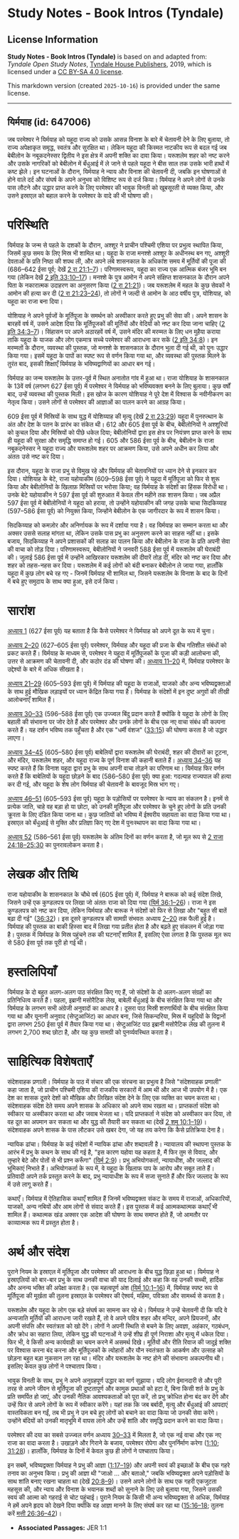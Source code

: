 # Study Notes - Book Intros (Tyndale)

## License Information

**Study Notes - Book Intros (Tyndale)** is based on and adapted from: _Tyndale Open Study Notes_, [Tyndale House Publishers](https://tyndaleopenresources.com/), 2019, which is licensed under a [CC BY-SA 4.0 license](https://creativecommons.org/licenses/by-sa/4.0/legalcode.en).

This markdown version (created `2025-10-16`) is provided under the same license.



--------------------------------

## यिर्मयाह (id: 647006)

जब परमेश्वर ने यिर्मयाह को यहूदा राज्य को उसके आसन्न विनाश के बारे में चेतावनी देने के लिए बुलाया, तो राज्य अपेक्षाकृत समृद्ध, स्वतंत्र और सुरक्षित था। लेकिन यहूदा की किस्मत नाटकीय रूप से बदल गई जब बेबीलोन के नबूकदनेस्सर द्वितीय ने इस क्षेत्र में अपनी शक्ति का दावा किया। यरूशलेम शहर को नष्ट करने और उसके नागरिकों को बेबीलोन में बँधुआई में ले जाने से पहले यहूदा ने बीस साल तक उसके भारी हाथों में कष्ट झेले। इन घटनाओं के दौरान, यिर्मयाह ने न्याय और विनाश की चेतावनी दी, जबकि इन घोषणाओं से होने वाले दर्द और संघर्ष के अपने अनुभव को विशिष्ट रूप से दर्ज किया। यिर्मयाह ने अपने लोगों से उनके पास लौटने और उद्धार प्राप्त करने के लिए परमेश्वर की भावुक विनती को खूबसूरती से व्यक्त किया, और उसने इस्राएल को बहाल करने के परमेश्वर के वादे की भी घोषणा की।

परिस्थिति
=========

यिर्मयाह के जन्म से पहले के दशकों के दौरान, अश्शूर ने प्राचीन पश्चिमी एशिया पर प्रभुत्व स्थापित किया, जिसमें कुछ समय के लिए मिस्र भी शामिल था। यहूदा के राजा मनश्शे अश्शूर के अधीनस्थ बन गए, अश्शूरी देवताओं के प्रति निष्ठा की शपथ ली, और अपने लंबे शासनकाल के अधिकांश समय में मूर्तियों की पूजा की (686–642 ईसा पूर्व; देखें [2 रा 21:1–7](https://ref.ly/2Kgs21:1-2Kgs21:7))। परिणामस्वरूप, यहूदा का राज्य एक आत्मिक बंजर भूमि बन गया (लेकिन देखें [2 इति 33:10–17](https://ref.ly/2Chr33:10-2Chr33:17))। मनश्शे के पुत्र आमोन ने अपने संक्षिप्त शासनकाल के दौरान अपने पिता के नकारात्मक उदाहरण का अनुसरण किया ([2 रा 21:21](https://ref.ly/2Kgs21:21))। जब यरूशलेम में महल के कुछ सेवकों ने आमोन की हत्या कर दी ([2 रा 21:23–24](https://ref.ly/2Kgs21:23-2Kgs21:24)), तो लोगों ने जल्दी से आमोन के आठ वर्षीय पुत्र, योशियाह, को यहूदा का राजा बना दिया।

योशियाह ने अपने पूर्वजों के मूर्तिपूजा के समर्थन को अस्वीकार करते हुए प्रभु की सेवा की। अपने शासन के बारहवें वर्ष में, उसने आदेश दिया कि मूर्तिपूजकों की मूर्तियों और वेदियों को नष्ट कर दिया जाना चाहिए ([2 इति 34:3–7](https://ref.ly/2Chr34:3-2Chr34:7))। सिंहासन पर अपने अठारहवें वर्ष में, उसने मंदिर की मरम्मत के लिए धन मुहैया कराया ताकि यहूदा के याजक और लोग एकमात्र सच्चे परमेश्वर की आराधना कर सकें ([2 इति 34:8](https://ref.ly/2Chr34:8))। इन मरम्मतों के दौरान, व्यवस्था की पुस्तक, जो मनश्शे के शासनकाल के दौरान भुला दी गई थी, को पुनः उद्धार किया गया। इसमें यहूदा के पापों का स्पष्ट रूप से वर्णन किया गया था, और व्यवस्था की पुस्तक मिलने के तुरंत बाद, इसकी शिक्षाएँ यिर्मयाह के भविष्यद्वाणियों का आधार बन गई।

यिर्मयाह का जन्म यरूशलेम के उत्तर\-पूर्व में स्थित अनातोत गांव में हुआ था। राजा योशियाह के शासनकाल के 13वें वर्ष (लगभग 627 ईसा पूर्व) में परमेश्वर ने यिर्मयाह को भविष्यवक्ता बनने के लिए बुलाया। कुछ वर्षों बाद, उन्हें व्यवस्था की पुस्तक मिली। इस खोज के कारण योशियाह ने पूरे देश में विश्वास के नवीनीकरण का नेतृत्व किया। उसने लोगों से परमेश्वर की आज्ञाओं का पालन करने का आग्रह किया।

609 ईसा पूर्व में मिस्रियों के साथ युद्ध में योशिय्याह की मृत्यु (देखें [2 रा 23:29](https://ref.ly/2Kgs23:29)) यहूदा में पुनरुत्थान के अंत और देश के पतन के प्रारंभ का संकेत थी। 612 और 605 ईसा पूर्व के बीच, बेबीलोनियों ने अश्शूरियों को कुचल दिया और मिस्रियों को पीछे धकेल दिया; बेबीलोनियों द्वारा इस क्षेत्र पर नियंत्रण प्राप्त करने के साथ ही यहूदा की सुरक्षा और समृद्धि समाप्त हो गई। 605 और 586 ईसा पूर्व के बीच, बेबीलोन के राजा नबूकदनेस्सर ने यहूदा राज्य और यरूशलेम शहर पर आक्रमण किया, उसे अपने अधीन कर लिया और अंततः उसे नष्ट कर दिया।

इस दौरान, यहूदा के राजा प्रभु से विमुख रहे और यिर्मयाह की चेतावनियों पर ध्यान देने से इनकार कर दिया। योशियाह के बेटे, राजा यहोयाकीम (609–598 ईसा पूर्व) ने यहूदा में मूर्तिपूजा को फिर से शुरू किया और बेबीलोनियों के खिलाफ़ मिस्रियों पर भरोसा किया; वह यिर्मयाह के संदेशों का हिंसक विरोधी था। उनके बेटे यहोयाकीन ने 597 ईसा पूर्व की शुरुआत में केवल तीन महीने तक शासन किया। जब अप्रैल 597 ईसा पूर्व में बेबीलोनियों ने यहूदा को हराया, तो उन्होंने यहोयाकीन की जगह उसके चाचा सिदकिय्याह (597–586 ईसा पूर्व) को नियुक्त किया, जिन्होंने बेबीलोन के एक जागीरदार के रूप में शासन किया।

सिदकिय्याह को कमज़ोर और अनिर्णायक के रूप में दर्शाया गया है। वह यिर्मयाह का सम्मान करता था और अक्सर उससे सलाह मांगता था, लेकिन उसके पास प्रभु का अनुसरण करने का साहस नहीं था। इसके बजाय, सिदकिय्याह ने अपने प्रशासकों की सलाह का पालन किया और बेबीलोन के राजा के प्रति अपनी सेवा की वाचा को तोड़ दिया। परिणामस्वरूप, बेबीलोनियों ने जनवरी 588 ईसा पूर्व में यरूशलेम की घेराबंदी की। जुलाई 586 ईसा पूर्व में उन्होंने आखिरकार यरूशलेम की दीवारें तोड़ दीं, मंदिर को नष्ट कर दिया और शहर को तहस\-नहस कर दिया। यरूशलेम में कई लोगों को बंदी बनाकर बेबीलोन ले जाया गया, हालाँकि यहूदा में कुछ लोग बचे रह गए \- जिनमें यिर्मयाह भी शामिल था, जिसने यरूशलेम के विनाश के बाद के दिनों में बचे हुए समुदाय के साथ क्या हुआ, इसे दर्ज किया।

सारांश
======

[अध्याय 1](https://ref.ly/Jer1:1-Jer1:19) (627 ईसा पूर्व) यह बताता है कि कैसे परमेश्वर ने यिर्मयाह को अपने दूत के रूप में चुना।

[अध्याय 2–20](https://ref.ly/Jer2:1-Jer20:18) (627–605 ईसा पूर्व) परमेश्वर, यिर्मयाह और यहूदा की प्रजा के बीच गतिशील संबंधों को प्रकट करते हैं। यिर्मयाह के माध्यम से, परमेश्वर ने यहूदा में मूर्तिपूजकों के पूजा की कड़ी आलोचना की, उत्तर से आक्रमण की चेतावनी दी, और कठोर दंड की घोषणा की। [अध्याय 11–20](https://ref.ly/Jer11:1-Jer20:18) में, यिर्मयाह परमेश्वर के उद्देश्यों के बारे में अधिक सीखता है।

[अध्याय 21–29](https://ref.ly/Jer21:1-Jer29:32) (605–593 ईसा पूर्व) में यिर्मयाह की यहूदा के राजाओं, याजको और अन्य भविष्यद्वक्ताओं के साथ हुई मौखिक लड़ाइयों पर ध्यान केंद्रित किया गया है। यिर्मयाह के संदेशों में इन दुष्ट अगुवों की तीखी आलोचनाएँ शामिल हैं।

[अध्याय 30–33](https://ref.ly/Jer30:1-Jer33:26) (596–588 ईसा पूर्व) एक उज्ज्वल बिंदु प्रदान करते हैं क्योंकि वे यहूदा के लोगों के लिए बहाली की संभावना पर जोर देते हैं और परमेश्वर और उनके लोगों के बीच एक नए वाचा संबंध की कल्पना करते हैं। यह दर्शन भविष्य तक पहुँचता है और एक "धर्मी वंशज" ([33:15](https://ref.ly/Jer33:15)) की घोषणा करता है जो उद्धार लाएगा।

[अध्याय 34–45](https://ref.ly/Jer34:1-Jer45:5) (605–580 ईसा पूर्व) बाबेलियों द्वारा यरूशलेम की घेराबंदी, शहर की दीवारों का टूटना, और मंदिर, यरूशलेम शहर, और यहूदा राज्य के पूर्ण विनाश की कहानी बताते हैं। [अध्याय 34–36](https://ref.ly/Jer34:1-Jer36:32) यह स्पष्ट करते हैं कि विनाश यहूदा द्वारा प्रभु के साथ अपनी वाचा तोड़ने का परिणाम था। यिर्मयाह फिर वर्णन करते हैं कि बाबेलियों के यहूदा छोड़ने के बाद (586–580 ईसा पूर्व) क्या हुआ: गदल्याह राज्यपाल की हत्या कर दी गई, और यहूदा के शेष लोग यिर्मयाह की चेतावनी के बावजूद मिस्र भाग गए।

[अध्याय 46–51](https://ref.ly/Jer46:1-Jer51:64) (605–593 ईसा पूर्व) यहूदा के पड़ोसियों पर परमेश्वर के न्याय का संकलन है। इनमें से प्रत्येक जाति, चाहे वह बड़ा हो या छोटा, को उनकी मूर्तिपूजा और परमेश्वर के चुने हुए लोगों के प्रति उनकी क्रूरता के लिए दंडित किया जाना था। कुछ जातियों को भविष्य में ईश्वरीय सहायता का वादा किया गया था। इस्राएल को बँधुआई से मुक्ति और प्रतिज्ञा किए गए देश में पुनःस्थापन का वादा किया गया था।

[अध्याय 52](https://ref.ly/Jer52:1-Jer52:34) (586–561 ईसा पूर्व) यरूशलेम के अंतिम दिनों का वर्णन करता है, जो मूल रूप से [2 राजा 24:18–25:30](https://ref.ly/2Kgs24:18-2Kgs25:30) का पुनरावलोकन करता है।

लेखक और तिथि
============

राजा यहोयाकीम के शासनकाल के चौथे वर्ष (605 ईसा पूर्व) में, यिर्मयाह ने बारूक को कई संदेश लिखे, जिसने उन्हें एक कुण्डलपत्र पर लिखा जो अंततः राजा को दिया गया ([यिर्म 36:1–26](https://ref.ly/Jer36:1-Jer36:26))। राजा ने इस कुण्डलपत्र को नष्ट कर दिया, लेकिन यिर्मयाह और बारूक ने संदेशों को फिर से लिखा और "बहुत सी बातें बढ़ा दी गई" ([36:32](https://ref.ly/Jer36:32))। इस दूसरे कुण्डलपत्र की सामग्री संभवतः अध्याय [2–20](https://ref.ly/Jer2:1-Jer20:18) तक फैली हुई है। यिर्मयाह की पुस्तक का बाकी हिस्सा बाद में लिखा गया प्रतीत होता है और बढ़ते हुए संकलन में जोड़ा गया है। पुस्तक में यिर्मयाह के मिस्र पहुंचने तक की घटनाएँ शामिल हैं, इसलिए ऐसा लगता है कि पुस्तक मूल रूप से 580 ईसा पूर्व तक पूरी हो गई थी।

हस्तलिपियाँ
===========

यिर्मयाह के दो बहुत अलग\-अलग पाठ संरक्षित किए गए हैं, जो संदेशों के दो अलग\-अलग संग्रहों का प्रतिनिधित्व करते हैं। पहला, इब्रानी मसोरैटिक लेख, बाबेली बँधुआई के बीच संरक्षित किया गया था और यिर्मयाह के लगभग सभी अंग्रेजी अनुवादों का आधार है। दूसरा पाठ मिस्री शरणार्थियों के बीच संरक्षित किया गया था और यूनानी अनुवाद (सेप्टुआजिंट) का आधार बना, जिसे सिकन्दरिया, मिस्र में यहूदियों के विद्वानों द्वारा लगभग 250 ईसा पूर्व में तैयार किया गया था। सेप्टुआजिंट पाठ इब्रानी मसोरैटिक लेख की तुलना में लगभग 2,700 शब्द छोटा है, और यह कुछ सामग्री को पुनर्व्यवस्थित करता है।

साहित्यिक विशेषताएँ
===================

संदेशवाहक प्रणाली। यिर्मयाह के पाठ में संचार की एक संरचना का प्रभुत्व है जिसे "संदेशवाहक प्रणाली" कहा जाता है, जो प्राचीन पश्चिमी एशिया की राजकीय सरकारों में आम थी और आज भी उपयोग में है। एक देश का शासक दूसरे देशों को मौखिक और लिखित संदेश देने के लिए एक व्यक्ति का चयन करता था। संदेशवाहक संदेश देते समय अपने शासक के अधिकार को अपने साथ रखता था। प्राप्तकर्ता संदेश को स्वीकार या अस्वीकार करता था और जवाब भेजता था। यदि प्राप्तकर्ता ने संदेश को अस्वीकार कर दिया, तो वह दूत का अपमान कर सकता था और युद्ध की तैयारी कर सकता था (देखें [2 शमू 10:1–19](https://ref.ly/2Sam10:1-2Sam10:19))। संदेशवाहक अपने शासक के पास लौटकर उसे खबर देगा, जो यह तय करेगा कि कैसे प्रतिक्रिया देना है।

न्यायिक ढांचा। यिर्मयाह के कई संदेशों में न्यायिक ढांचा और शब्दावली है। न्यायालय की स्थापना पुस्तक के आरंभ में प्रभु के कथन के साथ की गई है, "इस कारण यहोवा यह कहता है, मैं फिर तुम से विवाद, और तुम्हारे बेटे और पोतों से भी प्रश्न करूँगा" ([यिर्म 2:9](https://ref.ly/Jer2:9))। प्रभु अभियोगकर्ता, न्यायाधीश, और जल्लाद की भूमिकाएं निभाते हैं। अभियोगकर्ता के रूप में, वे यहूदा के खिलाफ पाप के आरोप और सबूत लाते हैं। प्रतिवादी अपने तर्क प्रस्तुत करने के बाद, प्रभु न्यायाधीश के रूप में सजा सुनाते हैं और फिर जल्लाद के रूप में उसे लागू करते हैं।

कथाएँ। यिर्मयाह में ऐतिहासिक कथाएँ शामिल हैं जिनमें भविष्यद्वक्ता संकट के समय में राजाओं, अधिकारियों, याजकों, अन्य नबियों और आम लोगों से संवाद करते हैं। इस पुस्तक में कई आत्मकथात्मक कथाएँ भी शामिल हैं। कथात्मक खंड अक्सर एक आदेश की घोषणा के साथ समाप्त होते हैं, जो आमतौर पर काव्यात्मक रूप में प्रस्तुत होता है।

अर्थ और संदेश
=============

पुराने नियम के इस्राएल में मूर्तिपूजा और परमेश्वर की आराधना के बीच युद्ध छिड़ा हुआ था। यिर्मयाह ने इस्राएलियों को बार\-बार प्रभु के साथ उनकी वाचा की याद दिलाई और कहा कि वह उनकी सच्ची, हार्दिक और अनन्य भक्ति की अपेक्षा करता है। एक महत्वपूर्ण अंश ([यिर्म 10:1–16](https://ref.ly/Jer10:1-Jer10:16)) में, यिर्मयाह स्पष्ट रूप से मूर्तिपूजा की मूर्खता की तुलना इस्राएल के परमेश्वर की ऐश्वर्य, महिमा, पवित्रता और सामर्थ्य से करता है।

यरूशलेम और यहूदा के लोग एक बड़े संघर्ष का सामना कर रहे थे। यिर्मयाह ने उन्हें चेतावनी दी कि यदि वे अन्यजाति मूर्तियों की आराधना जारी रखते हैं, तो वे अपने पवित्र शहर और मन्दिर, अपने प्रियजनों, और अपनी संपत्ति और स्वतंत्रता को खो देंगे। लोगों ने अपनी स्थिति से बचने के लिए अवज्ञा, अहंकार, गठबंधन, और क्रोध का सहारा लिया, लेकिन युद्ध की घटनाओं ने उन्हें शीघ्र ही पूर्ण निराशा और मृत्यु में धकेल दिया। फिर भी, वे किसी अन्य कार्यवाही का चयन करने में असमर्थ दिखे। मूर्तियों और रीति रिवाज की जादुई शक्ति पर विश्वास करना बंद करना और मूर्तिपूजकों के त्योहारों और यौन स्वतंत्रता के आकर्षण और उत्साह को छोड़ना बहुत बड़ा नुकसान लग रहा था। मंदिर और यरूशलेम के नष्ट होने की संभावना अकल्पनीय थी। इसलिए केवल कुछ लोगों ने पश्चाताप किया।

भावुक विनती के साथ, प्रभु ने अपने अनुग्रहपूर्ण उद्धार का मार्ग सुझाया। यदि लोग ईमानदारी से और पूरी तरह से अपने जीवन से मूर्तिपूजा की दुष्टतापूर्ण और कामुक प्रथाओं को हटा दें, बिना किसी शर्त के प्रभु के प्रति समर्पित हो जाएं, और उनकी नैतिक आवश्यकताओं को पूरा करें, तो प्रभु क्रोधित होना बंद कर देंगे और उन्हें फिर से अपने लोगों के रूप में स्वीकार करेंगे। यहां तक ​​कि जब बर्बादी, मृत्यु और बँधुआई की आपदाएं वास्तविकता बन गईं, तब भी प्रभु ने उन बचे हुए लोगों को बचाने का वादा किया जो उनकी सेवा करेंगे। उन्होंने बंदियों को उनकी मातृभूमि में वापस लाने और उन्हें शांति और समृद्धि प्रदान करने का वादा किया।

परमेश्वर की दया का सबसे उज्ज्वल वर्णन अध्याय [30–33](https://ref.ly/Jer30:1-Jer33:26) में मिलता है, जो एक नई वाचा और एक नए राजा का वादा करता है। उखाड़ने और गिराने के बजाय, परमेश्वर रोपेगा और पुनर्निर्माण करेगा ([1:10](https://ref.ly/Jer1:10); [31:28](https://ref.ly/Jer31:28))। हालाँकि, यिर्मयाह के दिनों में केवल कुछ ही लोगों ने पश्चाताप किया।

इन सबमें, भविष्यद्वक्ता यिर्मयाह ने प्रभु की आज्ञा ([1:17–19](https://ref.ly/Jer1:17-Jer1:19)) और अपनी स्वयं की इच्छाओं के बीच एक गहरे तनाव का अनुभव किया। प्रभु की आज्ञा थी "जाओ … और बताओ," जबकि भविष्यद्वक्ता अपने पड़ोसियों के साथ शांति बनाए रखना चाहता था (देखें [20:8–9](https://ref.ly/Jer20:8-Jer20:9))। उसने अपने लोगों के साथ एक गहरी एकजुटता महसूस की, और न्याय और विनाश के भयानक शब्दों को सुनाने के लिए उसे बुलाया गया, जिसने उसकी स्वयं की आत्मा को गहराई से चोट पहुंचाई। पुराने नियम के किसी भी अन्य भविष्यद्वक्ता से अधिक, यिर्मयाह ने हमें अपने हृदय को देखने दिया क्योंकि वह आज्ञा मानने के लिए संघर्ष कर रहा था ([15:16–18](https://ref.ly/Jer15:16-Jer15:18); तुलना करें [मत्ती 26:36–42](https://ref.ly/Matt26:36-Matt26:42))।

* **Associated Passages:** JER 1:1

